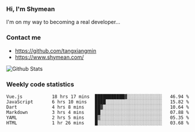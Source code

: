 ### Hi, I'm Shymean

I'm on my way to becoming a real developer...

### Contact me

- <https://github.com/tangxiangmin>
- <https://www.shymean.com/>

![Github Stats](https://github-readme-stats.vercel.app/api?username=tangxiangmin&show_icons=true&theme=dark)


###  Weekly code statistics

<!--START_SECTION:waka-->

```text
Vue.js           18 hrs 17 mins  ███████████▓░░░░░░░░░░░░░   46.94 %
JavaScript       6 hrs 10 mins   ████░░░░░░░░░░░░░░░░░░░░░   15.82 %
Dart             4 hrs 8 mins    ██▓░░░░░░░░░░░░░░░░░░░░░░   10.64 %
Markdown         3 hrs 4 mins    ██░░░░░░░░░░░░░░░░░░░░░░░   07.88 %
YAML             2 hrs 5 mins    █▒░░░░░░░░░░░░░░░░░░░░░░░   05.35 %
HTML             1 hr 26 mins    █░░░░░░░░░░░░░░░░░░░░░░░░   03.68 %
```

<!--END_SECTION:waka-->
